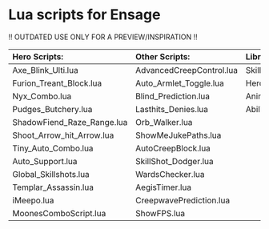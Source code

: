 Lua scripts for Ensage
==============
!! OUTDATED USE ONLY FOR A PREVIEW/INSPIRATION !!

Hero Scripts:             | Other Scripts:          | Libraries:
:-----------              | :-----------            | :----------
Axe_Blink_Ulti.lua        | AdvancedCreepControl.lua| SkillShot.lua                    
Furion_Treant_Block.lua   | Auto_Armlet_Toggle.lua  | HeroInfo.lua
Nyx_Combo.lua             | Blind_Prediction.lua    | Animations.lua
Pudges_Butchery.lua       | Lasthits_Denies.lua     | AbilityDamage.lua
ShadowFiend_Raze_Range.lua| Orb_Walker.lua
Shoot_Arrow_hit_Arrow.lua | ShowMeJukePaths.lua
Tiny_Auto_Combo.lua       | AutoCreepBlock.lua
Auto_Support.lua          | SkillShot_Dodger.lua
Global_Skillshots.lua     | WardsChecker.lua
Templar_Assassin.lua      | AegisTimer.lua
iMeepo.lua                | CreepwavePrediction.lua
MoonesComboScript.lua     | ShowFPS.lua
